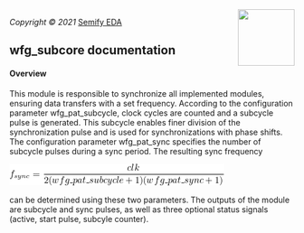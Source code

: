 <img align="right" src="https://github.com/semify-eda/wfg/blob/main/doc/semify.png" width="100" height="100" >

*Copyright © 2021* [Semify EDA](
https://github.com/semify-eda)

## wfg_subcore documentation
#### Overview
This module is responsible to synchronize all implemented modules, ensuring data transfers with a set frequency.
According to the configuration parameter wfg_pat_subcycle, clock cycles are counted and a subcycle pulse is generated. This subcycle enables finer division of the synchronization pulse and is used for synchronizations with phase shifts. The configuration parameter wfg_pat_sync specifies the number of subcycle pulses during a sync period. The resulting sync frequency 

![Formula](formula.png)

can be determined using these two parameters. The outputs of the module are subcycle and sync pulses, as well as three optional status signals (active, start pulse, subcyle counter).